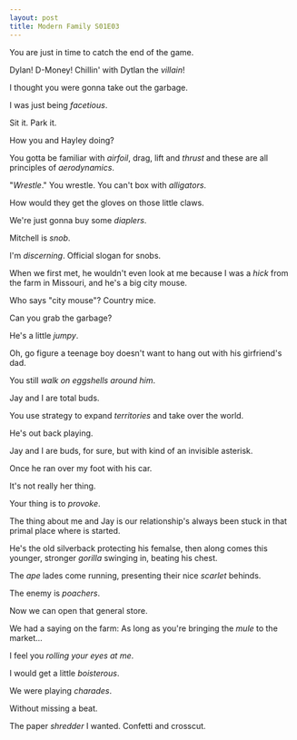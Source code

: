 ```yaml
---
layout: post
title: Modern Family S01E03
---
```

You are just in time to catch the end of the game.

Dylan! D-Money! Chillin' with Dytlan the _villain_!

I thought you were gonna take out the garbage.

I was just being _facetious_.

Sit it. Park it.

How you and Hayley doing?

You gotta be familiar with _airfoil_, drag, lift and _thrust_ and these are all principles of _aerodynamics_.

"_Wrestle_." You wrestle. You can't box with _alligators_.

How would they get the gloves on those little claws.

We're just gonna buy some _diaplers_.

Mitchell is _snob_.

I'm _discerning_. Official slogan for snobs.

When we first met, he wouldn't even look at me because I was a _hick_ from the farm in Missouri, and he's a big city mouse.

Who says "city mouse"? Country mice.

Can you grab the garbage?

He's a little _jumpy_.

Oh, go figure a teenage boy doesn't want to hang out with his girfriend's dad.

You still _walk on eggshells around him_.

Jay and I are total buds.

You use strategy to expand _territories_ and take over the world.

He's out back playing.

Jay and I are buds, for sure, but with kind of an invisible asterisk.

Once he ran over my foot with his car.

It's not really her thing.

Your thing is to _provoke_.

The thing about me and Jay is our relationship's always been stuck in that primal place where is started.

He's the old silverback protecting his femalse, then along comes this younger, stronger _gorilla_ swinging in, beating his chest.

The _ape_ lades come running, presenting their nice _scarlet_ behinds.

The enemy is _poachers_.

Now we can open that general store.

We had a saying on the farm: As long as you're bringing the _mule_ to the market...

I feel you _rolling your eyes at me_.

I would get a little _boisterous_.

We were playing _charades_.

Without missing a beat.

The paper _shredder_ I wanted. Confetti and crosscut.

